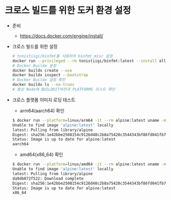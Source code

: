 # 크로스 빌드를 위한 도커 환경 설정

* 준비
  * https://docs.docker.com/engine/install/

* 크로스 빌드를 위한 설정
  ```bash
  # tonistiigi/binfmt를 사용하여 binfmt_misc 설정
  docker run --privileged --rm tonistiigi/binfmt:latest --install all
  # Docker Buildx 설정
  docker buildx create --use
  docker buildx inspect --bootstrap
  # Docker Buildx 설정 확인
  docker buildx ls --no-trunc
  # 활성 Node에 BUILDKIT버젼과 PLATFORMS 리스트 확인
  ```

* 크로스 플랫폼 이미지 로딩 테스트
  * arm64(aarch64) 확인
  ```bash
  $ docker run --platform=linux/arm64 -it --rm alpine:latest uname -m
  Unable to find image 'alpine:latest' locally
  latest: Pulling from library/alpine
  Digest: sha256:1e42bbe2508154c9126d48c2b8a75420c3544343bf86fd041fb7527e017a4b4a
  Status: Image is up to date for alpine:latest
  aarch64
  ```
  * amd64(x86_64) 확인
  ```bash
  $ docker run --platform=linux/amd64 -it --rm alpine:latest uname -m
  Unable to find image 'alpine:latest' locally
  latest: Pulling from library/alpine
  da9db072f522: Download complete
  Digest: sha256:1e42bbe2508154c9126d48c2b8a75420c3544343bf86fd041fb7527e017a4b4a
  Status: Image is up to date for alpine:latest
  x86_64
  ```